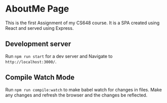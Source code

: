 # AboutMe Page

This is the first Assignment of my CS648 course. It is a SPA created using React and served using Express.

## Development server

Run `npm run start` for a dev server and Navigate to `http://localhost:3000/`.

## Compile Watch Mode

Run `npm run compile:watch` to make babel watch for changes in files. Make any changes and refresh the browser and the changes be reflected.
